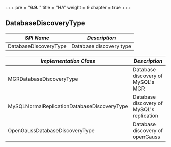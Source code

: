+++
pre = "<b>6.9. </b>"
title = "HA"
weight = 9
chapter = true
+++

## DatabaseDiscoveryType

| *SPI Name*                                  | *Description*                             |
| ------------------------------------------- | ----------------------------------------- |
| DatabaseDiscoveryType                       | Database discovery type                   |

| *Implementation Class*                      | *Description*                             |
| ------------------------------------------- | ----------------------------------------- |
| MGRDatabaseDiscoveryType                    | Database discovery of MySQL's MGR         |
| MySQLNormalReplicationDatabaseDiscoveryType | Database discovery of MySQL's replication |
| OpenGaussDatabaseDiscoveryType              | Database discovery of openGauss           |
